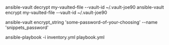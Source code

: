 ansible-vault decrypt my-vaulted-file --vault-id ~/.vault-joe90
ansible-vault encrypt my-vaulted-file --vault-id ~/.vault-joe90

ansible-vault encrypt_string 'some-password-of-your-choosing' --name 'snippets_password'

ansible-playbook -i inventory.yml playbook.yml